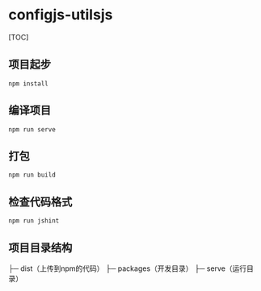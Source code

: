 # configjs-utilsjs

[TOC]

## 项目起步
```
npm install
```

## 编译项目
```
npm run serve
```

## 打包
```
npm run build
```

## 检查代码格式
```
npm run jshint
```

## 项目目录结构
├─ dist（上传到npm的代码）
├─ packages（开发目录）
├─ serve（运行目录）